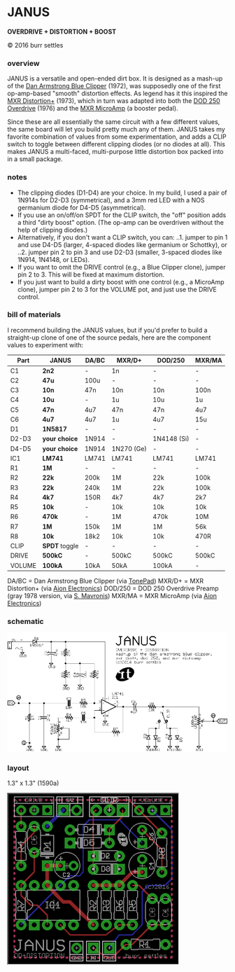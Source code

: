 JANUS
=====

**OVERDRIVE + DISTORTION + BOOST**

© 2016 burr settles


### overview

JANUS is a versatile and open-ended dirt box. It is designed as a mash-up of the [Dan Armstrong Blue Clipper](http://www.effectsdatabase.com/model/danarmstrong/blueclipper) (1972), was supposedly one of the first op-amp-based "smooth" distortion effects. As legend has it this inspired the [MXR Distortion+](https://en.wikipedia.org/wiki/MXR_Distortion_%2B) (1973), which in turn was adapted into both the [DOD 250 Overdrive](http://www.effectsdatabase.com/model/dod/first/250) (1976) and the [MXR MicroAmp](http://www.jimdunlop.com/product/m133-micro-amp) (a booster pedal).

Since these are all essentially the same circuit with a few different values, the same board will let you build pretty much any of them. JANUS takes my favorite combination of values from some experimentation, and adds a CLIP switch to toggle between different clipping diodes (or no diodes at all). This makes JANUS a multi-faced, multi-purpose little distortion box packed into in a small package.


### notes

* The clipping diodes (D1-D4) are your choice. In my build, I used a pair of 1N914s for D2-D3 (symmetrical), and a 3mm red LED with a NOS germanium diode for D4-D5 (asymmetrical).
* If you use an on/off/on SPDT for the CLIP switch, the "off" position adds a third "dirty boost" option. (The op-amp can be overdriven without the help of clipping diodes.)
* Alternatively, if you don't want a CLIP switch, you can:
..1. jumper to pin 1 and use D4-D5 (larger, 4-spaced diodes like germanium or Schottky), or
..2. jumper pin 2 to pin 3 and use D2-D3 (smaller, 3-spaced diodes like 1N914, 1N4148, or LEDs).
* If you want to omit the DRIVE control (e.g., a Blue Clipper clone), jumper pin 2 to 3. This will be fixed at maximum distortion.
* If you just want to build a dirty boost with one control (e.g., a MicroAmp clone), jumper pin 2 to 3 for the VOLUME pot, and just use the DRIVE control.


### bill of materials

I recommend building the JANUS values, but if you'd prefer to build a straight-up clone of one of the source pedals, here are the component values to experiment with:

Part | **JANUS** | DA/BC | MXR/D+ | DOD/250 | MXR/MA
--- | --- | --- | --- | --- | ---
C1 | **2n2** | - | 1n | - | -
C2 | **47u** | 100u | - | - | -
C3 | **10n** | 47n | 10n | 10n | 100n
C4 | **10u** | - | 1u | 10u | 1u
C5 | **47n** | 4u7 | 47n | 47n | 4u7
C6 | **4u7** | 4u7 | 1u | 4u7 | 15u
D1 | **1N5817** | - | - | - | -
D2-D3 | **your choice** | 1N914 | - | 1N4148 (Si) | -
D4-D5 | **your choice** | 1N914 | 1N270 (Ge) | - | -
IC1 | **LM741** | LM741 | LM741 | LM741 | LM741
R1 | **1M** | - | - | - | -
R2 | **22k** | 200k | 1M | 22k | 100k
R3 | **22k** | 240k | 1M | 22k | 100k
R4 | **4k7** | 150R | 4k7 | 4k7 | 2k7
R5 | **10k** | - | 10k | 10k | 10k
R6 | **470k** | - | 1M | 470k | 10M
R7 | **1M** | 150k | 1M | 1M | 56k
R8 | **10k** | 18k2 | 10k | 10k | 470R
CLIP | **SPDT** toggle | - | - | - | -
DRIVE | **500kC** | - | 500kC | 500kC | 500kC
VOLUME | **100kA** | 10kA | 50kA | 100kA | -

DA/BC = Dan Armstrong Blue Clipper (via [TonePad](http://tonepad.com/project.asp?id=49))
MXR/D+ = MXR Distortion+ (via [Aion Electronics](https://aionelectronics.com/project/aphelion-mxr-distortion-plus-dod-250/))
DOD/250 = DOD 250 Overdrive Preamp (gray 1978 version, via [S. Mavronis](https://sites.google.com/site/snmavronis/NeoClassicFX/741overdrive/research))
MXR/MA = MXR MicroAmp (via [Aion Electronics](https://aionelectronics.com/project/aphelion-mxr-distortion-plus-dod-250/))


### schematic

![schematic](schematic.png "JANUS")


### layout

1.3" x 1.3" (1590a)

![layout](layout.png "JANUS")
